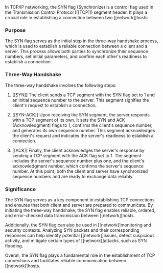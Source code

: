 In TCP/IP networking, the SYN flag (Synchronize) is a control flag used in the Transmission Control Protocol ([[TCP]]) segment header. It plays a crucial role in establishing a connection between two [[network]]hosts.

### Purpose

The SYN flag serves as the initial step in the three-way handshake process, which is used to establish a reliable connection between a client and a server. This process allows both parties to synchronize their sequence numbers, set initial parameters, and confirm each other's readiness to establish a connection.

### Three-Way Handshake

The three-way handshake involves the following steps:

1. [[SYN]] The client sends a TCP segment with the SYN flag set to 1 and an initial sequence number to the server. This segment signifies the client's request to establish a connection.

2. [[SYN-ACK]] Upon receiving the SYN segment, the server responds with a TCP segment of its own. It sets the SYN and ACK (Acknowledgment) flags to 1, confirms the client's sequence number, and generates its own sequence number. This segment acknowledges the client's request and indicates the server's readiness to establish a connection.

3. [[ACK]] Finally, the client acknowledges the server's response by sending a TCP segment with the ACK flag set to 1. The segment includes the server's sequence number plus one, and the client's acknowledgment number, which confirms the server's sequence number. At this point, both the client and server have synchronized sequence numbers and are ready to exchange data reliably.

### Significance

The SYN flag serves as a key component in establishing TCP connections and ensures that both client and server are prepared to communicate. By initiating the three-way handshake, the SYN flag enables reliable, ordered, and error-checked data transmission between [[network]]hosts.

Additionally, the SYN flag can also be used in [[network]]monitoring and security contexts. Analyzing SYN packets and their corresponding responses can help identify potential [[network]]issues, detect suspicious activity, and mitigate certain types of [[network]]attacks, such as SYN flooding.

Overall, the SYN flag plays a fundamental role in the establishment of TCP connections and facilitates reliable communication between [[network]]hosts.